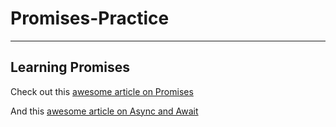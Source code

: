 # Promises-Practice
-----

## Learning Promises

Check out this [awesome article on Promises](https://developers.google.com/web/fundamentals/primers/promises)

And this [awesome article on Async and Await](https://developers.google.com/web/fundamentals/primers/async-functions)